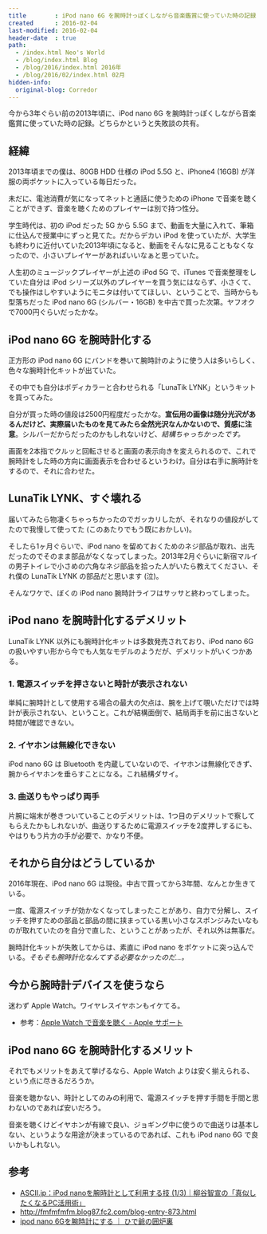 ```yaml
---
title        : iPod nano 6G を腕時計っぽくしながら音楽鑑賞に使っていた時の記録
created      : 2016-02-04
last-modified: 2016-02-04
header-date  : true
path:
  - /index.html Neo's World
  - /blog/index.html Blog
  - /blog/2016/index.html 2016年
  - /blog/2016/02/index.html 02月
hidden-info:
  original-blog: Corredor
---
```


今から3年ぐらい前の2013年頃に、iPod nano 6G を腕時計っぽくしながら音楽鑑賞に使っていた時の記録。どちらかというと失敗談の共有。

## 経緯

2013年頃までの僕は、80GB HDD 仕様の iPod 5.5G と、iPhone4 (16GB) が洋服の両ポケットに入っている毎日だった。

未だに、電池消費が気になってネットと通話に使うための iPhone で音楽を聴くことができず、音楽を聴くためのプレイヤーは別で持つ性分。

学生時代は、初の iPod だった 5G から 5.5G まで、動画を大量に入れて、筆箱に仕込んで授業中にずっと見てた。だからデカい iPod を使っていたが、大学生も終わりに近付いていた2013年頃になると、動画をそんなに見ることもなくなったので、小さいプレイヤーがあればいいなぁと思っていた。

人生初のミュージックプレイヤーが上述の iPod 5G で、iTunes で音楽整理をしていた自分は iPod シリーズ以外のプレイヤーを買う気にはならず、小さくて、でも操作はしやすいようにモニタは付いててほしい、ということで、当時からも型落ちだった iPod nano 6G (シルバー・16GB) を中古で買った次第。ヤフオクで7000円ぐらいだったかな。

## iPod nano 6G を腕時計化する

正方形の iPod nano 6G にバンドを巻いて腕時計のように使う人は多いらしく、色々な腕時計化キットが出ていた。

その中でも自分はボディカラーと合わせられる「LunaTik LYNK」というキットを買ってみた。

自分が買った時の値段は2500円程度だったかな。**宣伝用の画像は随分光沢があるんだけど、実際届いたものを見てみたら全然光沢なんかないので、質感に注意**。シルバーだからだったのかもしれないけど、*結構ちゃっちかったです。*

画面を2本指でクルッと回転させると画面の表示向きを変えられるので、これで腕時計をした時の方向に画面表示を合わせるというわけ。自分は右手に腕時計をするので、それに合わせた。

## LunaTik LYNK、すぐ壊れる

届いてみたら物凄くちゃっちかったのでガッカリしたが、それなりの値段がしてたので我慢して使ってた (このあたりでもう既におかしい)。

そしたら1ヶ月ぐらいで、iPod nano を留めておくためのネジ部品が取れ、出先だったのでそのまま部品がなくなってしまった。2013年2月ぐらいに新宿マルイの男子トイレで小さめの六角なネジ部品を拾った人がいたら教えてください、それ僕の LunaTik LYNK の部品だと思います (泣)。

そんなワケで、ぼくの iPod nano 腕時計ライフはサッサと終わってしまった。

## iPod nano を腕時計化するデメリット

LunaTik LYNK 以外にも腕時計化キットは多数発売されており、iPod nano 6G の扱いやすい形から今でも人気なモデルのようだが、デメリットがいくつかある。

### 1. 電源スイッチを押さないと時計が表示されない

単純に腕時計として使用する場合の最大の欠点は、腕を上げて覗いただけでは時計が表示されない、ということ。これが結構面倒で、結局両手を前に出さないと時間が確認できない。

### 2. イヤホンは無線化できない

iPod nano 6G は Bluetooth を内蔵していないので、イヤホンは無線化できず、腕からイヤホンを垂らすことになる。これ結構ダサイ。

### 3. 曲送りもやっぱり両手

片腕に端末が巻きついていることのデメリットは、1つ目のデメリットで察してもらえたかもしれないが、曲送りするために電源スイッチを2度押しするにも、やはりもう片方の手が必要で、かなり不便。

## それから自分はどうしているか

2016年現在、iPod nano 6G は現役。中古で買ってから3年間、なんとか生きている。

一度、電源スイッチが効かなくなってしまったことがあり、自力で分解し、スイッチを押すための部品と部品の間に挟まっている黒い小さなスポンジみたいなものが取れていたのを自分で直した、ということがあったが、それ以外は無事だ。

腕時計化キットが失敗してからは、素直に iPod nano をポケットに突っ込んでいる。*そもそも腕時計化なんてする必要なかったのだ…。*

## 今から腕時計デバイスを使うなら

迷わず Apple Watch。ワイヤレスイヤホンもイケてる。

- 参考：[Apple Watch で音楽を聴く - Apple サポート](https://support.apple.com/ja-jp/HT204691)

## iPod nano 6G を腕時計化するメリット

それでもメリットをあえて挙げるなら、Apple Watch よりは安く揃えられる、という点に尽きるだろうか。

音楽を聴かない、時計としてのみの利用で、電源スイッチを押す手間を手間と思わないのであれば安いだろう。

音楽を聴くけどイヤホンが有線で良い、ジョギング中に使うので曲送りは基本しない、というような用途が決まっているのであれば、これも iPod nano 6G で良いかもしれない。

## 参考

- [ASCII.jp：iPod nanoを腕時計として利用する技 (1/3)｜柳谷智宣の「真似したくなるPC活用術」](http://ascii.jp/elem/000/000/641/641344/)
- <http://fmfmfmfm.blog87.fc2.com/blog-entry-873.html>
- [ipod nano 6Gを腕時計にする ｜ ひで爺の囲炉裏](http://yaplog.jp/hidejii/archive/1902)
